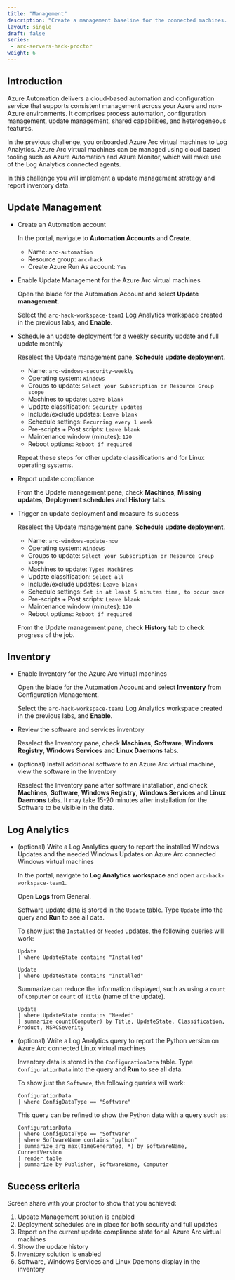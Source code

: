 ```yaml
---
title: "Management"
description: "Create a management baseline for the connected machines. Enable update management and inventory."
layout: single
draft: false
series:
 - arc-servers-hack-proctor
weight: 6
---
```


## Introduction

Azure Automation delivers a cloud-based automation and configuration service that supports consistent management across your Azure and non-Azure environments. It comprises process automation, configuration management, update management, shared capabilities, and heterogeneous features.

In the previous challenge, you onboarded Azure Arc virtual machines to Log Analytics. Azure Arc virtual machines can be managed using cloud based tooling such as Azure Automation and Azure Monitor, which will make use of the Log Analytics connected agents.

In this challenge you will implement a update management strategy and report inventory data.

## Update Management

* Create an Automation account

  In the portal, navigate to **Automation Accounts** and **Create**.
  
  * Name: `arc-automation`
  * Resource group: `arc-hack`
  * Create Azure Run As account: `Yes`

* Enable Update Management for the Azure Arc virtual machines

  Open the blade for the Automation Account and select **Update management**.
  
  Select the `arc-hack-workspace-team1` Log Analytics workspace created in the previous labs, and **Enable**.

* Schedule an update deployment for a weekly security update and full update monthly

  Reselect the Update management pane, **Schedule update deployment**.
  
  * Name: `arc-windows-security-weekly`
  * Operating system: `Windows`
  * Groups to update: `Select your Subscription or Resource Group scope`
  * Machines to update: `Leave blank`
  * Update classification: `Security updates`
  * Include/exclude updates: `Leave blank`
  * Schedule settings: `Recurring every 1 week`
  * Pre-scripts + Post scripts: `Leave blank`
  * Maintenance window (minutes): `120`
  * Reboot options: `Reboot if required`
  
  Repeat these steps for other update classifications and for Linux operating systems.

* Report update compliance

  From the Update management pane, check **Machines**, **Missing updates**, **Deployment schedules** and **History** tabs.

* Trigger an update deployment and measure its success

  Reselect the Update management pane, **Schedule update deployment**.
  
  * Name: `arc-windows-update-now`
  * Operating system: `Windows`
  * Groups to update: `Select your Subscription or Resource Group scope`
  * Machines to update: `Type: Machines`
  * Update classification: `Select all`
  * Include/exclude updates: `Leave blank`
  * Schedule settings: `Set in at least 5 minutes time, to occur once`
  * Pre-scripts + Post scripts: `Leave blank`
  * Maintenance window (minutes): `120`
  * Reboot options: `Reboot if required`
  
  From the Update management pane, check **History** tab to check progress of the job.

## Inventory

* Enable Inventory for the Azure Arc virtual machines

  Open the blade for the Automation Account and select **Inventory** from Configuration Management.
  
  Select the `arc-hack-workspace-team1` Log Analytics workspace created in the previous labs, and **Enable**.

* Review the software and services inventory

  Reselect the Inventory pane, check **Machines**, **Software**, **Windows Registry**, **Windows Services** and **Linux Daemons** tabs.

* (optional) Install additional software to an Azure Arc virtual machine, view the software in the Inventory

  Reselect the Inventory pane after software installation, and check **Machines**, **Software**, **Windows Registry**, **Windows Services** and **Linux Daemons** tabs. It may take 15-20 minutes after installation for the Software to be visible in the data.

## Log Analytics 

* (optional) Write a Log Analytics query to report the installed Windows Updates and the needed Windows Updates on Azure Arc connected Windows virtual machines

  In the portal, navigate to **Log Analytics workspace** and open `arc-hack-workspace-team1`.
  
  Open **Logs** from General.
  
  Software update data is stored in the `Update` table. Type `Update` into the query and **Run** to see all data.
  
  To show just the `Installed` or `Needed` updates, the following queries will work:
  
  ```Kusto
  Update
  | where UpdateState contains "Installed"
  ```
  
    ```Kusto
  Update
  | where UpdateState contains "Installed"
  ```
  
  Summarize can reduce the information displayed, such as using a `count` of `Computer` or `count` of `Title` (name of the update).
  
    ```Kusto
    Update
  | where UpdateState contains "Needed"
  | summarize count(Computer) by Title, UpdateState, Classification, Product, MSRCSeverity
    ```

* (optional) Write a Log Analytics query to report the Python version on Azure Arc connected Linux virtual machines


  Inventory data is stored in the `ConfigurationData` table. Type `ConfigurationData` into the query and **Run** to see all data.
  
  To show just the `Software`, the following queries will work:
  
  ```Kusto
  ConfigurationData
  | where ConfigDataType == "Software"
  ```
  
  This query can be refined to show the Python data with a query such as:

  ```kusto
  ConfigurationData
  | where ConfigDataType == "Software"
  | where SoftwareName contains "python"
  | summarize arg_max(TimeGenerated, *) by SoftwareName, CurrentVersion
  | render table
  | summarize by Publisher, SoftwareName, Computer
  ```

## Success criteria

Screen share with your proctor to show that you achieved:

1. Update Management solution is enabled
1. Deployment schedules are in place for both security and full updates
1. Report on the current update compliance state for all Azure Arc virtual machines
1. Show the update history
1. Inventory solution is enabled
1. Software, Windows Services and Linux Daemons display in the inventory
